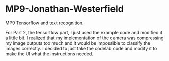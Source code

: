 # MP9-Jonathan-Westerfield
MP9 Tensorflow and text recognition.

For Part 2, the tensorflow part, I just used the example code and modified it a little bit. I realized that my implementation of the
camera was compressing my image outputs too much and it would be impossible to classify the images correctly. I decided to just take
the codelab code and modify it to make the UI what the instructions needed.

